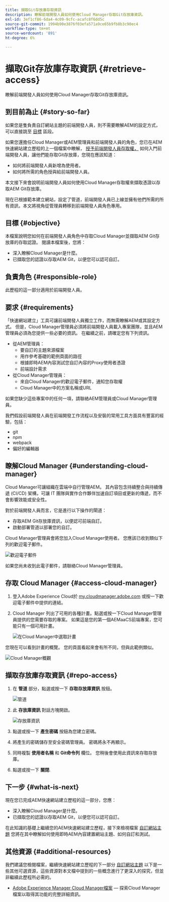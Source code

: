 ```yaml
---
title: 擷取Git存放庫存取資訊
description: 瞭解前端開發人員如何使用Cloud Manager存取Git存放庫資訊。
exl-id: 3ef1cf86-6da4-4c09-9cfc-acafc8f6dd5c
source-git-commit: 1994b90e3876f03efa571a9ce65b9fb8b3c90ec4
workflow-type: tm+mt
source-wordcount: '891'
ht-degree: 6%

---
```


# 擷取Git存放庫存取資訊 {#retrieve-access}

瞭解前端開發人員如何使用Cloud Manager存取Git存放庫資訊。

## 到目前為止 {#story-so-far}

如果您是隻負責自訂網站主題的前端開發人員，則不需要瞭解AEM的設定方式，可以直接跳至 [目標](#objective) 區段。

如果您還擔任Cloud Manager或AEM管理員和前端開發人員的角色，您已在AEM快速網站建立歷程的上一個檔案中瞭解， [授予前端開發人員存取權，](grant-access.md) 如何入門前端開發人員，讓他們能存取Git存放庫，您現在應該知道：

* 如何將前端開發人員新增為使用者。
* 如何將所需的角色授與給前端開發人員。

本文接下來會說明前端開發人員如何使用Cloud Manager存取權來擷取憑證以存取AEM Git存放庫。

現在已根據範本建立網站，設定了管道，前端開發人員已上線並擁有他們所需的所有資訊，本文將視角從管理員轉移到前端開發人員角色專用。

## 目標 {#objective}

本檔案說明您如何在前端開發人員角色中存取Cloud Manager並擷取AEM Git存放庫的存取認證。 閱讀本檔案後，您將：

* 深入瞭解Cloud Manager是什麼。
* 已擷取您的認證以存取AEM Git，以便您可以認可自訂。

## 負責角色 {#responsible-role}

此歷程的這一部分適用於前端開發人員。

## 要求 {#requirements}

「快速網站建立」工具可讓前端開發人員獨立工作，而無需瞭解AEM或其設定方式。 但是，Cloud Manager管理員必須將前端開發人員載入專案團隊，並且AEM管理員必須為您提供一些必要的資訊。 在繼續之前，請確定您有下列資訊。

* 從AEM管理員：
   * 要自訂的主題來源檔案
   * 用作參考基礎的範例頁面的路徑
   * 根據即時AEM內容測試您自訂內容的Proxy使用者憑證
   * 前端設計需求
* 從Cloud Manager管理員：
   * 來自Cloud Manager的歡迎電子郵件，通知您存取權
   * Cloud Manager中的方案名稱或URL

如果您缺少這些專案中的任何一項，請聯絡AEM管理員或Cloud Manager管理員。

我們假設前端開發人員在前端開發工作流程以及安裝的常用工具方面具有豐富的經驗，包括：

* git
* npm
* webpack
* 偏好的編輯器

## 瞭解Cloud Manager {#understanding-cloud-manager}

Cloud Manager可讓組織在雲端中自行管理AEM。 其內容包含持續整合與持續傳遞 (CI/CD) 架構，可讓 IT 團隊與實作合作夥伴加速自訂項目或更新的傳遞，而不會影響效能或安全性。

對於前端開發人員而言，它是進行以下操作的閘道：

* 存取AEM Git存放庫資訊，以便認可前端自訂。
* 啟動部署管道以部署您的自訂。

Cloud Manager管理員會將您加入Cloud Manager使用者。 您應該已收到類似下列的歡迎電子郵件。

![歡迎電子郵件](assets/welcome-email.png)

如果您尚未收到此電子郵件，請聯絡Cloud Manager管理員。

## 存取 Cloud Manager {#access-cloud-manager}

1. 登入Adobe Experience Cloud於 [my.cloudmanager.adobe.com](https://my.cloudmanager.adobe.com/) 或按一下歡迎電子郵件中提供的連結。

1. Cloud Manager 列出了可用的各種計畫。點選或按一下Cloud Manager管理員提供的您需要存取的專案。 如果這是您的第一個AEMaaCS前端專案，您可能只有一個可用計畫。

   ![在Cloud Manager中選取計畫](assets/cloud-manager-select-program.png)

您現在可以看到計畫的概覽。 您的頁面看起來會有所不同，但與此範例類似。

![Cloud Manager概觀](assets/cloud-manager-overview.png)

## 擷取存放庫存取資訊 {#repo-access}

1. 在 **管道** 部分，點選或按一下 **存取存放庫資訊** 按鈕。

   ![管道](assets/pipelines-repo-info.png)

1. 此 **存放庫資訊** 對話方塊開啟。

   ![存放庫資訊](assets/repo-info.png)

1. 點選或按一下 **產生密碼** 按鈕為您建立密碼。

1. 將產生的密碼儲存至安全密碼管理員。 密碼將永不再顯示。

1. 同時複製 **使用者名稱** 和 **Git命令列** 欄位。 您稍後會使用此資訊來存取存放庫。

1. 點選或按一下 **關閉**.

## 下一步 {#what-is-next}

現在您已完成AEM快速網站建立歷程的這一部分，您應：

* 深入瞭解Cloud Manager是什麼。
* 已擷取您的認證以存取AEM Git，以便您可以認可自訂。

在此知識的基礎上繼續您的AEM快速網站建立歷程，接下來檢視檔案 [自訂網站主題](customize-theme.md) 您將在其中瞭解如何使用即時AEM內容建置網站主題、如何自訂和測試。

## 其他資源 {#additional-resources}

我們建議您檢閱檔案，繼續快速網站建立歷程的下一部分 [自訂網站主題](customize-theme.md) 以下是一些其他可選資源，這些資源對本文檔中提到的一些概念進行了更深入的探究，但並非繼續此歷程所必需的。

* [Adobe Experience Manager Cloud Manager檔案](https://experienceleague.adobe.com/docs/experience-manager-cloud-manager/using/introduction-to-cloud-manager.html?lang=zh-Hant)  — 探索Cloud Manager檔案以取得其功能的完整詳細資訊。
